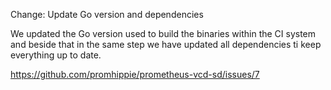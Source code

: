 Change: Update Go version and dependencies

We updated the Go version used to build the binaries within the CI system and
beside that in the same step we have updated all dependencies ti keep everything
up to date.

https://github.com/promhippie/prometheus-vcd-sd/issues/7
